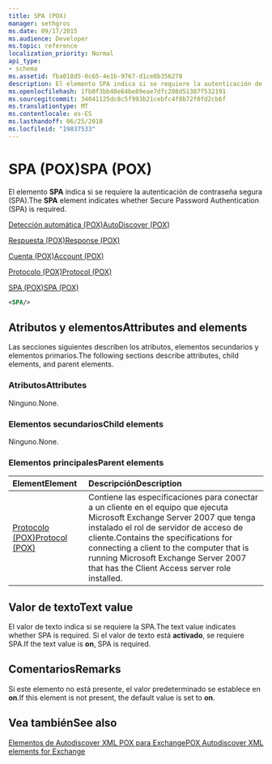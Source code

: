 ```yaml
---
title: SPA (POX)
manager: sethgros
ms.date: 09/17/2015
ms.audience: Developer
ms.topic: reference
localization_priority: Normal
api_type:
- schema
ms.assetid: fba018d5-0c65-4e1b-9767-d1ce8b356278
description: El elemento SPA indica si se requiere la autenticación de contraseña segura (SPA).
ms.openlocfilehash: 1fb0f3bb40e64be89eae7dfc208d51387f532191
ms.sourcegitcommit: 34041125dc8c5f993b21cebfc4f8b72f0fd2cb6f
ms.translationtype: MT
ms.contentlocale: es-ES
ms.lasthandoff: 06/25/2018
ms.locfileid: "19837533"
---
```

# <a name="spa-pox"></a><span data-ttu-id="ed102-103">SPA (POX)</span><span class="sxs-lookup"><span data-stu-id="ed102-103">SPA (POX)</span></span>

<span data-ttu-id="ed102-104">El elemento **SPA** indica si se requiere la autenticación de contraseña segura (SPA).</span><span class="sxs-lookup"><span data-stu-id="ed102-104">The **SPA** element indicates whether Secure Password Authentication (SPA) is required.</span></span> 
  
[<span data-ttu-id="ed102-105">Detección automática (POX)</span><span class="sxs-lookup"><span data-stu-id="ed102-105">AutoDiscover (POX)</span></span>](autodiscover-pox.md)
  
[<span data-ttu-id="ed102-106">Respuesta (POX)</span><span class="sxs-lookup"><span data-stu-id="ed102-106">Response (POX)</span></span>](response-pox.md)
  
[<span data-ttu-id="ed102-107">Cuenta (POX)</span><span class="sxs-lookup"><span data-stu-id="ed102-107">Account (POX)</span></span>](account-pox.md)
  
[<span data-ttu-id="ed102-108">Protocolo (POX)</span><span class="sxs-lookup"><span data-stu-id="ed102-108">Protocol (POX)</span></span>](protocol-pox.md)
  
[<span data-ttu-id="ed102-109">SPA (POX)</span><span class="sxs-lookup"><span data-stu-id="ed102-109">SPA (POX)</span></span>](spa-pox.md)
  
```xml
<SPA/>
```

## <a name="attributes-and-elements"></a><span data-ttu-id="ed102-110">Atributos y elementos</span><span class="sxs-lookup"><span data-stu-id="ed102-110">Attributes and elements</span></span>

<span data-ttu-id="ed102-111">Las secciones siguientes describen los atributos, elementos secundarios y elementos primarios.</span><span class="sxs-lookup"><span data-stu-id="ed102-111">The following sections describe attributes, child elements, and parent elements.</span></span>
  
### <a name="attributes"></a><span data-ttu-id="ed102-112">Atributos</span><span class="sxs-lookup"><span data-stu-id="ed102-112">Attributes</span></span>

<span data-ttu-id="ed102-113">Ninguno.</span><span class="sxs-lookup"><span data-stu-id="ed102-113">None.</span></span>
  
### <a name="child-elements"></a><span data-ttu-id="ed102-114">Elementos secundarios</span><span class="sxs-lookup"><span data-stu-id="ed102-114">Child elements</span></span>

<span data-ttu-id="ed102-115">Ninguno.</span><span class="sxs-lookup"><span data-stu-id="ed102-115">None.</span></span>
  
### <a name="parent-elements"></a><span data-ttu-id="ed102-116">Elementos principales</span><span class="sxs-lookup"><span data-stu-id="ed102-116">Parent elements</span></span>

|<span data-ttu-id="ed102-117">**Element**</span><span class="sxs-lookup"><span data-stu-id="ed102-117">**Element**</span></span>|<span data-ttu-id="ed102-118">**Descripción**</span><span class="sxs-lookup"><span data-stu-id="ed102-118">**Description**</span></span>|
|:-----|:-----|
|[<span data-ttu-id="ed102-119">Protocolo (POX)</span><span class="sxs-lookup"><span data-stu-id="ed102-119">Protocol (POX)</span></span>](protocol-pox.md) <br/> |<span data-ttu-id="ed102-120">Contiene las especificaciones para conectar a un cliente en el equipo que ejecuta Microsoft Exchange Server 2007 que tenga instalado el rol de servidor de acceso de cliente.</span><span class="sxs-lookup"><span data-stu-id="ed102-120">Contains the specifications for connecting a client to the computer that is running Microsoft Exchange Server 2007 that has the Client Access server role installed.</span></span>  <br/> |
   
## <a name="text-value"></a><span data-ttu-id="ed102-121">Valor de texto</span><span class="sxs-lookup"><span data-stu-id="ed102-121">Text value</span></span>

<span data-ttu-id="ed102-122">El valor de texto indica si se requiere la SPA.</span><span class="sxs-lookup"><span data-stu-id="ed102-122">The text value indicates whether SPA is required.</span></span> <span data-ttu-id="ed102-123">Si el valor de texto está **activado**, se requiere SPA.</span><span class="sxs-lookup"><span data-stu-id="ed102-123">If the text value is **on**, SPA is required.</span></span>
  
## <a name="remarks"></a><span data-ttu-id="ed102-124">Comentarios</span><span class="sxs-lookup"><span data-stu-id="ed102-124">Remarks</span></span>

<span data-ttu-id="ed102-125">Si este elemento no está presente, el valor predeterminado se establece en **on**.</span><span class="sxs-lookup"><span data-stu-id="ed102-125">If this element is not present, the default value is set to **on**.</span></span>
  
## <a name="see-also"></a><span data-ttu-id="ed102-126">Vea también</span><span class="sxs-lookup"><span data-stu-id="ed102-126">See also</span></span>



[<span data-ttu-id="ed102-127">Elementos de Autodiscover XML POX para Exchange</span><span class="sxs-lookup"><span data-stu-id="ed102-127">POX Autodiscover XML elements for Exchange</span></span>](pox-autodiscover-xml-elements-for-exchange.md)


